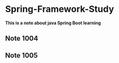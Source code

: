 # Spring-Framework-Study
**This is a note about java Spring Boot learning**
## Note 1004
## Note 1005

